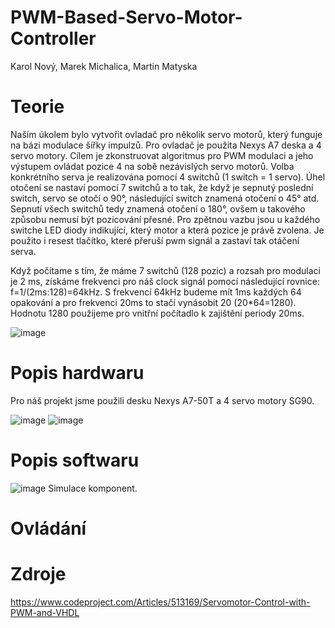 # PWM-Based-Servo-Motor-Controller

Karol Nový, Marek Michalica, Martin Matyska

# Teorie
Naším úkolem bylo vytvořit ovladač pro několik servo motorů, který funguje na bázi modulace šířky impulzů. Pro ovladač je použita Nexys A7 deska a 4 servo motory. Cílem je zkonstruovat algoritmus pro PWM modulaci a jeho výstupem ovládat pozice 4 na sobě nezávislých servo motorů. Volba konkrétního serva je realizována pomocí 4 switchů (1 switch = 1 servo). Úhel otočení se nastaví pomocí 7 switchů a to tak, že když je sepnutý poslední switch, servo se otočí o 90°, následující switch znamená otočení o 45° atd. Sepnutí všech switchů tedy znamená otočení o 180°, ovšem u takového způsobu nemusí být pozicování přesné. Pro zpětnou vazbu jsou u každého switche LED diody indikující, který motor a která pozice je právě zvolena. Je použito i resest tlačítko, které přeruší pwm signál a zastaví tak otáčení serva.

Když počítame s tím, že máme 7 switchů (128 pozic) a rozsah pro modulaci je 2 ms, získáme frekvenci pro náš clock signál pomocí následující rovnice: f=1/(2ms:128)=64kHz.
S frekvencí 64kHz budeme mít 1ms každých 64 opakování a pro frekvenci 20ms to stačí vynásobit 20 (20*64=1280). Hodnotu 1280 použijeme pro vnitřní počítadlo k zajištění periody 20ms.

![image](https://github.com/Karlos1235/DE1_Servo_Controller/assets/119747404/dbb2524c-d320-42eb-ae5b-d5e59c72b764)



# Popis hardwaru
Pro náš projekt jsme použili desku Nexys A7-50T a 4 servo motory SG90.

![image](https://github.com/Karlos1235/DE1_Servo_Controller/assets/119747404/5fe81187-b2b5-4fc5-8c01-e516c1b39681)
![image](https://github.com/Karlos1235/DE1_Servo_Controller/assets/119747404/240b3b54-c7f7-426e-8255-d13676f31501)





# Popis softwaru
![image](https://github.com/Karlos1235/DE1_Servo_Controller/assets/119747404/6a5330cb-7856-4963-9c98-223564a507bf)
Simulace komponent.

# Ovládání

# Zdroje
https://www.codeproject.com/Articles/513169/Servomotor-Control-with-PWM-and-VHDL
